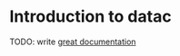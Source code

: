 # Introduction to datac

TODO: write [great documentation](http://jacobian.org/writing/great-documentation/what-to-write/)
